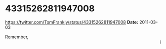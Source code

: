 # 43315262811947008
https://twitter.com/TomFrankly/status/43315262811947008
**Date:** 2011-03-03

Remember, <blink><marquee> is your friend.
